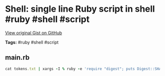 # Shell: single line Ruby script in shell #ruby #shell #script

[View original Gist on GitHub](https://gist.github.com/Integralist/abbffe4c06712f46db1bcffdd82ef652)

**Tags:** #ruby #shell #script

## main.rb

```ruby
cat tokens.txt | xargs -I % ruby -e 'require "digest"; puts Digest::SHA256.hexdigest("%")'
```

